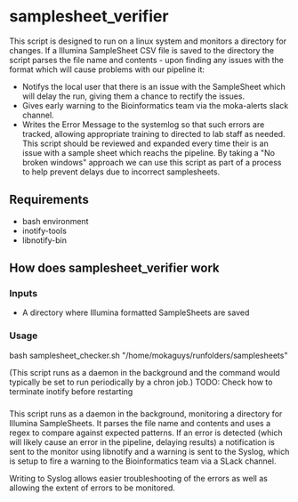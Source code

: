 # samplesheet_verifier

This script is designed to run on a linux system and monitors a directory for changes.  If a Illumina SampleSheet CSV file is saved to the directory the script parses the file name and contents - upon finding any issues with the format which will cause problems with our pipeline it:
* Notifys the local user that there is an issue with the SampleSheet which will delay the run, giving them a chance to rectify the issues.
* Gives early warning to the Bioinformatics team via the moka-alerts slack channel.
* Writes the Error Message to the systemlog so that such errors are tracked, allowing appropriate training to directed to lab staff as needed.
This script should be reviewed and expanded every time their is an issue with a sample sheet which reachs the pipeline.  By taking a "No broken windows" approach we can use this script as part of a process to help prevent delays due to incorrect samplesheets.

## Requirements
* bash environment
* inotify-tools
* libnotify-bin

## How does samplesheet_verifier work
###  Inputs
* A directory where Illumina formatted SampleSheets are saved

### Usage

bash samplesheet_checker.sh "/home/mokaguys/runfolders/samplesheets"

(This script runs as a daemon in the background and the command would typically be set to run periodically by a chron job.) TODO: Check how to terminate inotify before restarting

### 

This script runs as a daemon in the background, monitoring a directory for Illumina SampleSheets.  It parses the file name and contents and uses a regex to compare against expected patterns.  If an error is detected (which will likely cause an error in the pipeline, delaying results) a notification is sent to the monitor using libnotify and a warning is sent to the Syslog, which is setup to fire a warning to the Bioinformatics team via a SLack channel.

Writing to Syslog allows easier troubleshooting of the errors as well as allowing the extent of errors to be monitored. 
